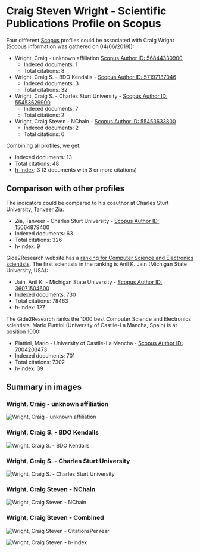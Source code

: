 # Craig Steven Wright - Scientific Publications Profile on Scopus

Four different [Scopus](www.scopus.com) profiles could be associated  with Craig Wright (Scopus information was gathered on 04/06/2019)):

* Wright, Craig - unknown affiliation [Scopus Author ID: 56844330900](https://www.scopus.com/authid/detail.uri?authorId=56844330900)
    * Indexed documents: 1
    * Total citations: 8
* Wright, Craig S. - BDO Kendalls - [Scopus Author ID: 57197137046](https://www.scopus.com/authid/detail.uri?authorId=57197137046)
    * Indexed documents: 3
    * Total citations: 32
* Wright, Craig S. - Charles Sturt University - [Scopus Author ID: 55453629900](https://www.scopus.com/authid/detail.uri?authorId=55453629900)
    * Indexed documents: 7
    * Total citations: 2
* Wright, Craig Steven - NChain - [Scopus Author ID: 55453633800](https://www.scopus.com/authid/detail.uri?authorId=55453633800)
    * Indexed documents: 2
    * Total citations: 6


Combining all profiles, we get:
* Indexed documents: 13
* Total citations: 48
* [h-index](https://en.wikipedia.org/wiki/H-index): 3 (3 documents with 3 or more citations)
    
## Comparison with other profiles

The indicators could be compared to his coauthor at Charles Sturt University, Tanveer Zia:

* Zia, Tanveer - Charles Sturt University - [Scopus Author ID: 15064879400](https://www.scopus.com/authid/detail.uri?authorId=15064879400)
* Indexed documents: 63
* Total citations: 326
* h-index: 9

Gide2Research website has a [ranking for Computer Science and Electronics scientists](http://www.guide2research.com/scientists). The first scientists in the ranking is Anil K. Jain (Michigan State University, USA):

* Jain, Anil K. - Michigan State University - [Scopus Author ID: 36071504600](https://www.scopus.com/authid/detail.uri?authorId=36071504600)
* Indexed documents: 730
* Total citations: 78463
* h-index: 127

The Gide2Research ranks the 1000 best Computer Science and Electronics scientists. Mario Piattini (University of Castile-La Mancha, Spain) is at position 1000:
* Piattini, Mario - University of Castile-La Mancha - [Scopus Author ID: 7004203473](https://www.scopus.com/authid/detail.uri?authorId=7004203473)
* Indexed documents: 701
* Total citations: 7302
* h-index: 39


## Summary in images

### Wright, Craig - unknown affiliation

![Wright, Craig - unknown affiliation](img/Scopus-CSW-UnknownAffiliation.png)

### Wright, Craig S. - BDO Kendalls

![Wright, Craig S. - BDO Kendalls](img/Scopus-CSW-BDOKendalls.png)

### Wright, Craig S. - Charles Sturt University

![Wright, Craig S. - Charles Sturt University](img/Scopus-CSW-CharlesSturtUniversity.png)

### Wright, Craig Steven - NChain

![Wright, Craig Steven - NChain](img/Scopus-CSW-NChain.png)

### Wright, Craig Steven - Combined

![Wright, Craig Steven - CitationsPerYear](img/CitationsPerYear.png)

![Wright, Craig Steven - h-index](img/h-index.png)

